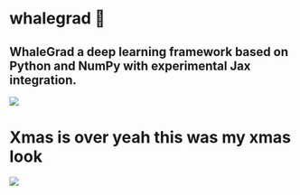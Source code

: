 # whalegrad 🐳
WhaleGrad a deep learning framework based on Python and NumPy with experimental Jax integration.
----------------------------------------------------------------------------------------------------------------------------------------------------------------------------------------------------------------------------------------------------------------------------------------------------

![](https://github.com/saurabhaloneai/whalegrad/blob/main/images/whalegrad.png)

# Xmas is over yeah this was my xmas look 
![](https://github.com/saurabhaloneai/whalegrad/blob/main/images/xmas.png)

